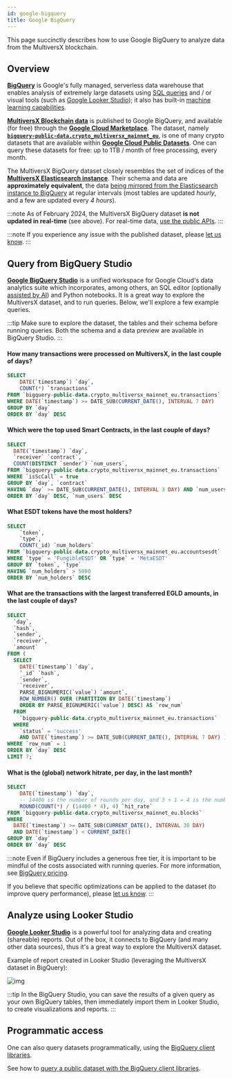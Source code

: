```yaml
---
id: google-bigquery
title: Google BigQuery
---
```


[comment]: # "mx-abstract"

This page succinctly describes how to use Google BigQuery to analyze data from the MultiversX blockchain.

[comment]: # "mx-context-auto"

## Overview

[**BigQuery**](https://cloud.google.com/bigquery/docs/introduction) is Google's fully managed, serverless data warehouse that enables analysis of extremely large datasets using [SQL queries](https://cloud.google.com/bigquery/docs/introduction-sql) and / or visual tools (such as [Google Looker Studio](https://lookerstudio.google.com)); it also has built-in [machine learning capabilities](https://cloud.google.com/bigquery/docs/bqml-introduction).

[**MultiversX Blockchain data**](https://console.cloud.google.com/marketplace/product/bigquery-public-data/blockchain-analytics-multiversx-mainnet-eu) is published to Google BigQuery, and available (for free) through the [**Google Cloud Marketplace**](https://console.cloud.google.com/marketplace/product/bigquery-public-data/blockchain-analytics-multiversx-mainnet-eu). The dataset, namely [**`bigquery-public-data.crypto_multiversx_mainnet_eu`**](https://console.cloud.google.com/bigquery?p=bigquery-public-data&d=crypto_multiversx_mainnet_eu&page=dataset), is one of many crypto datasets that are available within [**Google Cloud Public Datasets**](https://cloud.google.com/bigquery/public-data). One can query these datasets for free: up to 1TB / month of free processing, every month.

The MultiversX BigQuery dataset closely resembles the set of indices of the [**MultiversX Elasticsearch instance**](/sdk-and-tools/elastic-search#elasticsearch-indices). Their schema and data are **approximately equivalent**, the data [being mirrored from the Elasticsearch instance to BigQuery](https://github.com/multiversx/multiversx-etl) at regular intervals (most tables are updated _hourly_, and a few are updated every _4 hours_).

:::note
As of February 2024, the MultiversX BigQuery dataset **is not updated in real-time** (see above). For real-time data, [use the public APIs](/sdk-and-tools/rest-api).
:::

:::note
If you experience any issue with the published dataset, please [let us know](https://github.com/multiversx/multiversx-etl/issues).
:::

## Query from BigQuery Studio

[**Google BigQuery Studio**](https://cloud.google.com/bigquery/docs/query-overview#bigquery-studio) is a unified workspace for Google Cloud's data analytics suite which incorporates, among others, an SQL editor (optionally [assisted by AI](https://cloud.google.com/bigquery/docs/write-sql-duet-ai)) and Python notebooks. It is a great way to explore the MultiversX dataset, and to run queries. Below, we'll explore a few example queries.

:::tip
Make sure to explore the dataset, the tables and their schema before running queries. Both the schema and a data preview are available in BigQuery Studio.
:::

#### How many transactions were processed on MultiversX, in the last couple of days?

```sql
SELECT
    DATE(`timestamp`) `day`,
    COUNT(*) `transactions`
FROM `bigquery-public-data.crypto_multiversx_mainnet_eu.transactions`
WHERE DATE(`timestamp`) >= DATE_SUB(CURRENT_DATE(), INTERVAL 7 DAY)
GROUP BY `day`
ORDER BY `day` DESC
```

#### Which were the top used Smart Contracts, in the last couple of days?

```sql
SELECT
  DATE(`timestamp`) `day`,
  `receiver` `contract`,
  COUNT(DISTINCT `sender`) `num_users`,
FROM `bigquery-public-data.crypto_multiversx_mainnet_eu.transactions`
WHERE `isScCall` = true
GROUP BY `day`, `contract`
HAVING `day` >= DATE_SUB(CURRENT_DATE(), INTERVAL 3 DAY) AND `num_users` > 1000
ORDER BY `day` DESC, `num_users` DESC
```

#### What ESDT tokens have the most holders?

```sql
SELECT
    `token`,
    `type`,
    COUNT(_id) `num_holders`
FROM `bigquery-public-data.crypto_multiversx_mainnet_eu.accountsesdt`
WHERE `type` = 'FungibleESDT' OR `type` = 'MetaESDT'
GROUP BY `token`, `type`
HAVING `num_holders` > 5000
ORDER BY `num_holders` DESC
```

#### What are the transactions with the largest transferred EGLD amounts, in the last couple of days?

```sql
SELECT
  `day`,
  `hash`,
  `sender`,
  `receiver`,
  `amount`
FROM (
  SELECT
    DATE(`timestamp`) `day`,
    `_id` `hash`,
    `sender`,
    `receiver`,
    PARSE_BIGNUMERIC(`value`) `amount`,
    ROW_NUMBER() OVER (PARTITION BY DATE(`timestamp`)
    ORDER BY PARSE_BIGNUMERIC(`value`) DESC) AS `row_num`
  FROM
    `bigquery-public-data.crypto_multiversx_mainnet_eu.transactions`
  WHERE
    `status` = 'success'
    AND DATE(`timestamp`) >= DATE_SUB(CURRENT_DATE(), INTERVAL 7 DAY) )
WHERE `row_num` = 1
ORDER BY `day` DESC
LIMIT 7;
```

#### What is the (global) network hitrate, per day, in the last month?

```sql
SELECT
    DATE(`timestamp`) `day`,
    -- 14400 is the number of rounds per day, and 3 + 1 = 4 is the number of shards
    ROUND(COUNT(*) / (14400 * 4), 4) `hit_rate`
FROM `bigquery-public-data.crypto_multiversx_mainnet_eu.blocks`
WHERE
  DATE(`timestamp`) >= DATE_SUB(CURRENT_DATE(), INTERVAL 30 DAY)
  AND DATE(`timestamp`) < CURRENT_DATE()
GROUP BY `day`
ORDER BY `day` DESC
```

:::note
Even if BigQuery includes a generous free tier, it is important to be mindful of the costs associated with running queries. For more information, see [BigQuery pricing](https://cloud.google.com/bigquery/pricing).

If you believe that specific optimizations can be applied to the dataset (to improve query performance), please [let us know](https://github.com/multiversx/multiversx-etl/issues).
:::

## Analyze using Looker Studio

[**Google Looker Studio**](https://lookerstudio.google.com) is a powerful tool for analyzing data and creating (shareable) reports. Out of the box, it connects to BigQuery (and many other data sources), thus it's a great way to explore the MultiversX dataset.

Example of report created in Looker Studio (leveraging the MultiversX dataset in BigQuery):

![img](/sdk-and-tools/looker_studio_1.png)

:::tip
In the BigQuery Studio, you can save the results of a given query as your own BigQuery tables, then immediately import them in Looker Studio, to create visualizations and reports.
:::

## Programmatic access

One can also query datasets programmatically, using the [BigQuery client libraries](https://cloud.google.com/bigquery/docs/reference/libraries).

See how to [query a public dataset with the BigQuery client libraries](https://cloud.google.com/bigquery/docs/quickstarts/quickstart-client-libraries).
